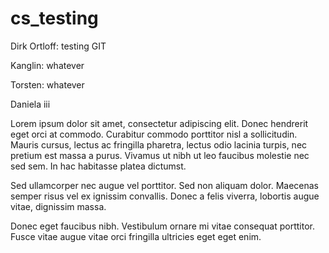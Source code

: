 # cs_testing

Dirk Ortloff: testing GIT

Kanglin: whatever

Torsten: whatever

Daniela iii

Lorem ipsum dolor sit amet, consectetur adipiscing elit.
Donec hendrerit eget orci at commodo.
Curabitur commodo porttitor nisl a sollicitudin. 
Mauris cursus, lectus ac fringilla pharetra, lectus odio lacinia turpis, 
nec pretium est massa a purus. Vivamus ut nibh ut leo faucibus molestie 
nec sed sem. In hac habitasse platea dictumst.

Sed ullamcorper nec augue vel porttitor.
Sed non aliquam dolor.
Maecenas semper risus vel ex ignissim convallis.
Donec a felis viverra, lobortis augue vitae, dignissim massa.

Donec eget faucibus nibh.
Vestibulum ornare mi vitae consequat porttitor.
Fusce vitae augue vitae orci fringilla ultricies eget eget enim.

